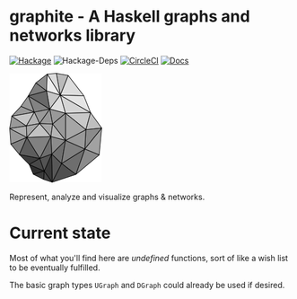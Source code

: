 # graphite - A Haskell graphs and networks library

[![Hackage](https://img.shields.io/hackage/v/graphite.svg)](https://hackage.haskell.org/package/graphite)
![Hackage-Deps](https://img.shields.io/hackage-deps/v/graphite.svg)
[![CircleCI](https://img.shields.io/circleci/project/github/alx741/graphite.svg)](https://circleci.com/gh/alx741/graphite)
[![Docs](https://readthedocs.org/projects/haskell-graphite/badge/?version=latest)](http://haskell-graphite.readthedocs.io/)

![Graphite Logo](./logo/logo.png)

Represent, analyze and visualize graphs & networks.


# Current state

Most of what you'll find here are *undefined* functions, sort of like a wish
list to be eventually fulfilled.

The basic graph types `UGraph` and `DGraph` could already be used if desired.
